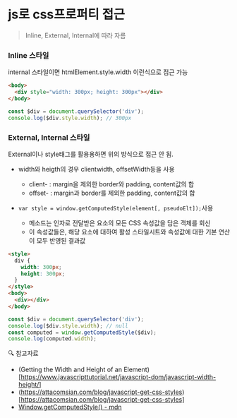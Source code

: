# js로 css프로퍼티 접근

> Inline, External, Internal에 따라 자름

### Inline 스타일

internal 스타일이면 htmlElement.style.width 이런식으로 접근 가능

```html
<body>
  <div style="width: 300px; height: 300px"></div>
</body>
```

```js
const $div = document.querySelector('div');
console.log($div.style.width); // 300px
```

### External, Internal 스타일

External이나 style태그를 활용용하면 위의 방식으로 접근 안 됨.

- width와 heigth의 경우 clientwidth, offsetWidth등을 사용

  - client- : margin을 제외한 border와 padding, content값의 합
  - offset- : margin과 border를 제외한 padding, content값의 합

- `var style = window.getComputedStyle(element[, pseudoElt]);`사용
  - 메소드는 인자로 전달받은 요소의 모든 CSS 속성값을 담은 객체를 회신
  - 이 속성값들은, 해당 요소에 대하여 활성 스타일시트와 속성값에 대한 기본 연산이 모두 반영된 결과값

```html
<style>
  div {
    width: 300px;
    height: 300px;
  }
</style>
<body>
  <div></div>
</body>
```

```js
const $div = document.querySelector('div');
console.log($div.style.width); // null
const computed = window.getComputedStyle($div);
console.log(computed.width);
```

🔍 참고자료

- (Getting the Width and Height of an Element)[https://www.javascripttutorial.net/javascript-dom/javascript-width-height/]
- (https://attacomsian.com/blog/javascript-get-css-styles)[https://attacomsian.com/blog/javascript-get-css-styles]
- [Window.getComputedStyle() - mdn](https://developer.mozilla.org/ko/docs/Web/API/Window/getComputedStyle)
